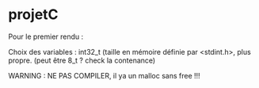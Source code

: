 # projetC

Pour le premier rendu :

Choix des variables : int32_t (taille en mémoire définie par <stdint.h>, plus propre. (peut être 8_t ? check la contenance)




WARNING : NE PAS COMPILER, il ya un malloc sans free !!!


